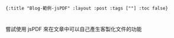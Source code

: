     {:title "Blog-範例-jsPDF" :layout :post :tags [""] :toc false}


# 


## 

嘗試使用 jsPDF 來在文章中可以自己產生客製化文件的功能

<script src="https://raw.githubusercontent.com/sphilee/jsPDF-CustomFonts-support/master/dist/jspdf.customfonts.min.js"></script>
<div id="report"></div>
<script src="../../data/jspdf-example.js">

